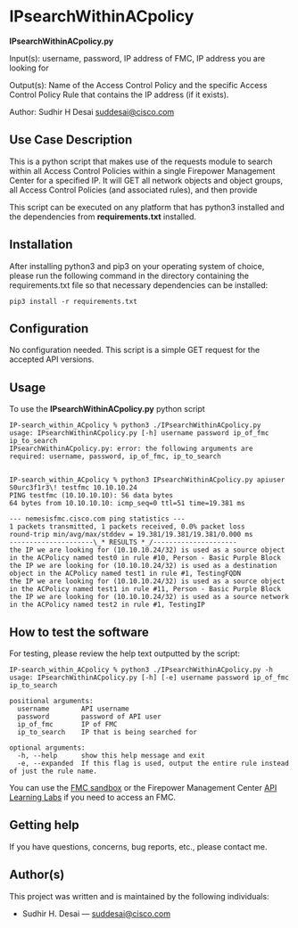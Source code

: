 # IPsearchWithinACpolicy

**IPsearchWithinACpolicy.py** 

Input(s): 
    username,
    password,
    IP address of FMC,
    IP address you are looking for

Output(s):
    Name of the Access Control Policy and the specific Access Control Policy Rule that contains the IP address (if it exists).

Author: Sudhir H Desai <suddesai@cisco.com>

 

## Use Case Description

This is a python script that makes use of the requests module to search within all Access Control Policies within a single Firepower Management Center for a specified IP. 
It will GET all network objects and object groups, all Access Control Policies (and associated rules), and then provide 

This script can be executed on any platform that has python3 installed and the dependencies from **requirements.txt** installed.


## Installation

After installing python3 and pip3 on your operating system of choice, please run the following command in the directory containing the requirements.txt file so that necessary dependencies can be installed:  
```shell
pip3 install -r requirements.txt
```


## Configuration

No configuration needed. This script is a simple GET request for the accepted API versions.


## Usage

To use the **IPsearchWithinACpolicy.py** python script

```shell
IP-search_within_ACpolicy % python3 ./IPsearchWithinACpolicy.py
usage: IPsearchWithinACpolicy.py [-h] username password ip_of_fmc ip_to_search
IPsearchWithinACpolicy.py: error: the following arguments are required: username, password, ip_of_fmc, ip_to_search


IP-search_within_ACpolicy % python3 IPsearchWithinACpolicy.py apiuser S0urc3f1r3\! testfmc 10.10.10.24   
PING testfmc (10.10.10.10): 56 data bytes
64 bytes from 10.10.10.10: icmp_seq=0 ttl=51 time=19.381 ms

--- nemesisfmc.cisco.com ping statistics ---
1 packets transmitted, 1 packets received, 0.0% packet loss
round-trip min/avg/max/stddev = 19.381/19.381/19.381/0.000 ms
---------------------\_* RESULTS *_/---------------------
the IP we are looking for (10.10.10.24/32) is used as a source object in the ACPolicy named test0 in rule #10, Person - Basic Purple Block
the IP we are looking for (10.10.10.24/32) is used as a destination object in the ACPolicy named test1 in rule #1, TestingFQDN
the IP we are looking for (10.10.10.24/32) is used as a source object in the ACPolicy named test1 in rule #11, Person - Basic Purple Block
the IP we are looking for (10.10.10.24/32) is used as a source network in the ACPolicy named test2 in rule #1, TestingIP
```

## How to test the software

For testing, please review the help text outputted by the script:
```shell
IP-search_within_ACpolicy % python3 ./IPsearchWithinACpolicy.py -h
usage: IPsearchWithinACpolicy.py [-h] [-e] username password ip_of_fmc ip_to_search

positional arguments:
  username        API username
  password        password of API user
  ip_of_fmc       IP of FMC
  ip_to_search    IP that is being searched for

optional arguments:
  -h, --help      show this help message and exit
  -e, --expanded  If this flag is used, output the entire rule instead of just the rule name.
  ```

You can use the [FMC sandbox](https://devnetsandbox.cisco.com/RM/Diagram/Index/1228cb22-b2ba-48d3-a70a-86a53f4eecc0?diagramType=Topology) or the Firepower Management Center [API Learning Labs](https://developer.cisco.com/learning/lab/firepower-restapi-101/step/1) if you need to access an FMC.


## Getting help

If you have questions, concerns, bug reports, etc., please contact me.


## Author(s)

This project was written and is maintained by the following individuals:  

* Sudhir H. Desai — suddesai@cisco.com
